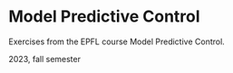 # Model Predictive Control
Exercises from the EPFL course Model Predictive Control. 

2023, fall semester

